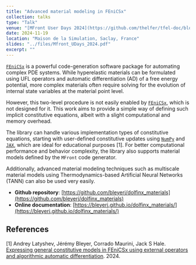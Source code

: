 ```yaml
---
title: "Advanced material modeling in FEniCSx"
collection: talks
type: "Talk"
venue: "[MFront User Days 2024](https://github.com/thelfer/tfel-doc/blob/master/MFrontUserDays/TenthUserDay/Agenda/talks.md)"
date: 2024-11-19
location: "Maison de la Simulation, Saclay, France"
slides: "../files/Mfront_UDays_2024.pdf"
excerpt: ""
---
```



[`FEniCSx`](https://fenicsproject.org/) is a powerful code-generation software package for automating complex PDE systems. While hyperelastic materials can be formulated using UFL operators and automatic differentiation (AD) of a free energy potential, more complex materials often require solving for the evolution of internal state variables at the material point level.

However, this two-level procedure is not easily enabled by [`FEniCSx`](https://fenicsproject.org/), which is not designed for it. This work aims to provide a simple way of defining such implicit constitutive equations, albeit with a slight computational and memory overhead.

The library can handle various implementation types of constitutive equations, starting with user-defined constitutive updates using [`NumPy`](https://numpy.org/) and [`JAX`](https://jax.readthedocs.io/en/latest/quickstart.html), which are ideal for educational purposes [1]. For better computational performance and behavior complexity, the library also supports material models defined by the `MFront` code generator.

Additionally, advanced material modeling techniques such as multiscale material models using Thermodynamics-based Artificial Neural Networks (TANN) can also be used very easily.


* **Github repository**: [https://github.com/bleyerj/dolfinx_materials](https://github.com/bleyerj/dolfinx_materials)
* **Online documentation**: [https://bleyerj.github.io/dolfinx_materials/](https://bleyerj.github.io/dolfinx_materials/)

## References

[1] Andrey Latyshev, Jérémy Bleyer, Corrado Maurini, Jack S Hale. [Expressing general constitutive models in FEniCSx using external operators and algorithmic automatic differentiation](https://hal.science/hal-04735022v1). 2024.
